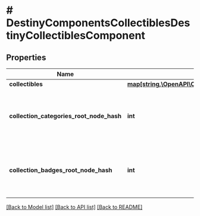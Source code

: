 # # DestinyComponentsCollectiblesDestinyCollectiblesComponent

## Properties

Name | Type | Description | Notes
------------ | ------------- | ------------- | -------------
**collectibles** | [**map[string,\OpenAPI\Client\Model\DestinyComponentsCollectiblesDestinyCollectibleComponent]**](DestinyComponentsCollectiblesDestinyCollectibleComponent.md) |  | [optional]
**collection_categories_root_node_hash** | **int** | The hash for the root presentation node definition of Collection categories. | [optional]
**collection_badges_root_node_hash** | **int** | The hash for the root presentation node definition of Collection Badges. | [optional]

[[Back to Model list]](../../README.md#models) [[Back to API list]](../../README.md#endpoints) [[Back to README]](../../README.md)
